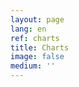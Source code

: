 ```yaml
---
layout: page
lang: en
ref: charts
title: Charts
image: false
medium: ''
---
```


<pre>
<script src="https://unpkg.com/frappe-charts@0.0.3/dist/frappe-charts.min.iife.js"></script>
<div id="chart"></div>
<div id="chart2"></div>
<script type="text/javascript">
  data = {
    labels: ["12am-3am", "3am-6am", "6am-9am", "9am-12pm",
      "12pm-3pm", "3pm-6pm", "6pm-9pm", "9pm-12am"],

    datasets: [
      {
        title: "Creativity", color: "light-blue",
        values: [25, 40, 30, 35, 8, 52, 17, -4]
      },
      {
        title: "Hunger", color: "violet",
        values: [25, 50, -10, 15, 18, 32, 27, 14]
      },
      {
        title: "Sleepiness", color: "blue",
        values: [15, 20, -3, -15, 58, 12, -17, 37]
      }
    ]
  };

  chart = new Chart({
    parent: "#chart", // or a DOM element
    title: "How I feel throughout the day",
    data: data,
    type: 'bar', // or 'line', 'scatter', 'pie', 'percentage'
    height: 250
  });

  chart2 = new Chart({
    parent: "#chart", // or a DOM element
    title: "How I feel throughout the day",
    data: data,
    type: 'line', // or 'line', 'scatter', 'pie', 'percentage'
    height: 250
  });
</script>
</pre>
